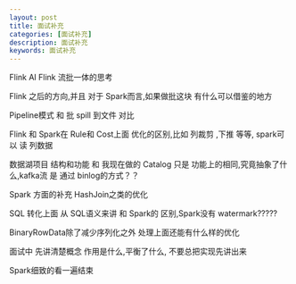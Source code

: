 ```yaml
---
layout: post
title: 面试补充
categories: [面试补充]
description: 面试补充
keywords: 面试补充
---
```


Flink AI Flink 流批一体的思考


Flink 之后的方向,并且 对于 Spark而言,如果做批这块 有什么可以借鉴的地方


Pipeline模式 和 批 spill 到文件 对比


Flink 和 Spark在 Rule和 Cost上面 优化的区别,比如 列裁剪 ,下推 等等, spark可以 读 列数据


数据湖项目 结构和功能 和 我现在做的 Catalog 只是 功能上的相同,究竟抽象了什么,kafka流 是 通过 binlog的方式？？


Spark 方面的补充 HashJoin之类的优化


SQL 转化上面  从 SQL语义来讲 和 Spark的 区别,Spark没有 watermark?????


BinaryRowData除了减少序列化之外 处理上面还能有什么样的优化

面试中 先讲清楚概念  作用是什么,平衡了什么, 不要总把实现先讲出来

Spark细致的看一遍结束
